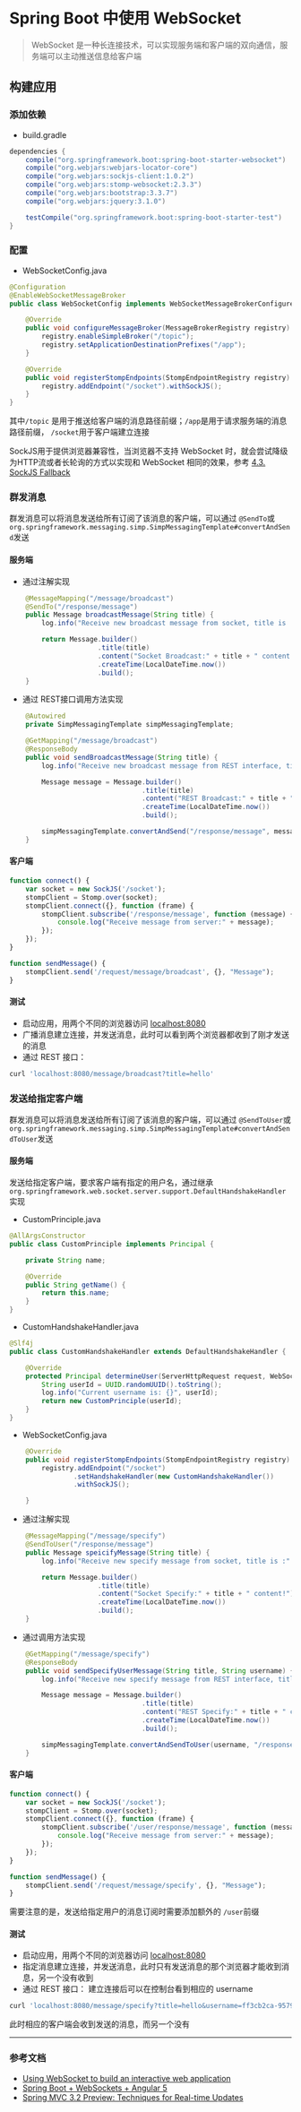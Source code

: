 # Spring Boot  中使用 WebSocket 

> WebSocket 是一种长连接技术，可以实现服务端和客户端的双向通信，服务端可以主动推送信息给客户端

## 构建应用 

### 添加依赖

- build.gradle 

```gradle
dependencies {
    compile("org.springframework.boot:spring-boot-starter-websocket")
    compile("org.webjars:webjars-locator-core")
    compile("org.webjars:sockjs-client:1.0.2")
    compile("org.webjars:stomp-websocket:2.3.3")
    compile("org.webjars:bootstrap:3.3.7")
    compile("org.webjars:jquery:3.1.0")

    testCompile("org.springframework.boot:spring-boot-starter-test")
}
```

### 配置 

- WebSocketConfig.java

```java
@Configuration
@EnableWebSocketMessageBroker
public class WebSocketConfig implements WebSocketMessageBrokerConfigurer {

    @Override
    public void configureMessageBroker(MessageBrokerRegistry registry) {
        registry.enableSimpleBroker("/topic");
        registry.setApplicationDestinationPrefixes("/app");
    }

    @Override
    public void registerStompEndpoints(StompEndpointRegistry registry) {
        registry.addEndpoint("/socket").withSockJS();
    }
}
```

其中`/topic` 是用于推送给客户端的消息路径前缀；`/app`是用于请求服务端的消息路径前缀， `/socket`用于客户端建立连接

SockJS用于提供浏览器兼容性，当浏览器不支持 WebSocket 时，就会尝试降级为HTTP流或者长轮询的方式以实现和 WebSocket 相同的效果，参考 [4.3. SockJS Fallback](https://docs.spring.io/spring/docs/5.1.8.RELEASE/spring-framework-reference/web.html#websocket-fallback)


### 群发消息

群发消息可以将消息发送给所有订阅了该消息的客户端，可以通过 `@SendTo`或`org.springframework.messaging.simp.SimpMessagingTemplate#convertAndSend`发送

#### 服务端

- 通过注解实现

```java
    @MessageMapping("/message/broadcast")
    @SendTo("/response/message")
    public Message broadcastMessage(String title) {
        log.info("Receive new broadcast message from socket, title is :" + title);

        return Message.builder()
                      .title(title)
                      .content("Socket Broadcast:" + title + " content!")
                      .createTime(LocalDateTime.now())
                      .build();
    }
```

- 通过 REST接口调用方法实现

```java
    @Autowired
    private SimpMessagingTemplate simpMessagingTemplate;

    @GetMapping("/message/broadcast")
    @ResponseBody
    public void sendBroadcastMessage(String title) {
        log.info("Receive new broadcast message from REST interface, title is :" + title);

        Message message = Message.builder()
                                 .title(title)
                                 .content("REST Broadcast:" + title + " content!")
                                 .createTime(LocalDateTime.now())
                                 .build();

        simpMessagingTemplate.convertAndSend("/response/message", message);
    }
```

#### 客户端

```javascript
function connect() {
    var socket = new SockJS('/socket');
    stompClient = Stomp.over(socket);
    stompClient.connect({}, function (frame) {
        stompClient.subscribe('/response/message', function (message) {
            console.log("Receive message from server:" + message);
        });
    });
}

function sendMessage() {
    stompClient.send('/request/message/broadcast', {}, "Message");
}
```

#### 测试

- 启动应用，用两个不同的浏览器访问 [localhost:8080](localhost:8080)
- 广播消息建立连接，并发送消息，此时可以看到两个浏览器都收到了刚才发送的消息
- 通过 REST 接口：

```bash
curl 'localhost:8080/message/broadcast?title=hello'
```


### 发送给指定客户端

群发消息可以将消息发送给所有订阅了该消息的客户端，可以通过 `@SendToUser`或`org.springframework.messaging.simp.SimpMessagingTemplate#convertAndSendToUser`发送

#### 服务端

发送给指定客户端，要求客户端有指定的用户名，通过继承`org.springframework.web.socket.server.support.DefaultHandshakeHandler`实现

- CustomPrinciple.java

```java
@AllArgsConstructor
public class CustomPrinciple implements Principal {

    private String name;

    @Override
    public String getName() {
        return this.name;
    }
}
```

- CustomHandshakeHandler.java

```java
@Slf4j
public class CustomHandshakeHandler extends DefaultHandshakeHandler {

    @Override
    protected Principal determineUser(ServerHttpRequest request, WebSocketHandler wsHandler, Map<String, Object> attributes) {
        String userId = UUID.randomUUID().toString();
        log.info("Current username is: {}", userId);
        return new CustomPrinciple(userId);
    }
}
```

- WebSocketConfig.java

```java
    @Override
    public void registerStompEndpoints(StompEndpointRegistry registry) {
        registry.addEndpoint("/socket")
                .setHandshakeHandler(new CustomHandshakeHandler())
                .withSockJS();

    }
```

- 通过注解实现

```java
    @MessageMapping("/message/specify")
    @SendToUser("/response/message")
    public Message speicifyMessage(String title) {
        log.info("Receive new specify message from socket, title is :" + title);

        return Message.builder()
                      .title(title)
                      .content("Socket Specify:" + title + " content!")
                      .createTime(LocalDateTime.now())
                      .build();
    }
```

- 通过调用方法实现

```java
    @GetMapping("/message/specify")
    @ResponseBody
    public void sendSpecifyUserMessage(String title, String username) {
        log.info("Receive new specify message from REST interface, title is :" + title);

        Message message = Message.builder()
                                 .title(title)
                                 .content("REST Specify:" + title + " content!")
                                 .createTime(LocalDateTime.now())
                                 .build();

        simpMessagingTemplate.convertAndSendToUser(username, "/response/message", message);
    }
``` 


#### 客户端

```javascript
function connect() {
    var socket = new SockJS('/socket');
    stompClient = Stomp.over(socket);
    stompClient.connect({}, function (frame) {
        stompClient.subscribe('/user/response/message', function (message) {
            console.log("Receive message from server:" + message);
        });
    });
}

function sendMessage() {
    stompClient.send('/request/message/specify', {}, "Message");
}
```


需要注意的是，发送给指定用户的消息订阅时需要添加额外的 `/user`前缀

#### 测试

- 启动应用，用两个不同的浏览器访问 [localhost:8080](localhost:8080)
- 指定消息建立连接，并发送消息，此时只有发送消息的那个浏览器才能收到消息，另一个没有收到
- 通过 REST 接口：
建立连接后可以在控制台看到相应的 username 

```bash
curl 'localhost:8080/message/specify?title=hello&username=ff3cb2ca-9579-46fb-973b-b1bd6420f610'
```
此时相应的客户端会收到发送的消息，而另一个没有

-------------

### 参考文档 

- [Using WebSocket to build an interactive web application](https://spring.io/guides/gs/messaging-stomp-websocket/)
- [Spring Boot + WebSockets + Angular 5](https://medium.com/oril/spring-boot-websockets-angular-5-f2f4b1c14cee)
- [Spring MVC 3.2 Preview: Techniques for Real-time Updates](https://spring.io/blog/2012/05/08/spring-mvc-3-2-preview-techniques-for-real-time-updates/)
